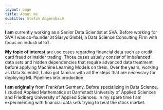 ```yaml
---
layout: page
title: About me
subtitle: Stefan Angersbach
---
```


**I am** currently working as a Senior Data Scientist at SVA. Before working for SVA I was co-founder at Siasys GmbH, a Data Science Consulting Firm with focus on industrial IoT.  

**My topic of interest** are use cases regarding financial data such as credit card fraud or insider trading. Those cases usually consist of imbalanced data sets and hidden dependencies that require advanced data treatment before applying Machine Learning Models on them. Over the years, working as Data Scientist, I also got familiar with all the steps that are necessary for deploying ML Pipelines into production.

**I am originally** from Frankfurt Germany. Before specializing in Data Science, I studied Applied Mathematics at Darmstadt University of Applied Sciences and Friedberg University of Applied Sciences. In my spare time I am experimenting with financial data sets trying to beat the stock market.
